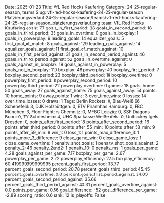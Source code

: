 Date: 2025-01-23
Title: VfL Red Hocks Kaufering
Category: 24-25-regular-season, teams
Slug: vfl-red-hocks-kaufering-24-25-regular-season
Platzierungsverlauf:24-25-regular-season/teams/vfl-red-hocks-kaufering-24-25-regular-season_platzierungsverlauf.png
team: VfL Red Hocks Kaufering
goals: 77
goals_in_first_period: 26
goals_in_second_period: 16
goals_in_third_period: 35
goals_in_overtime: 0
goals_in_boxplay: 1
goals_in_powerplay: 9
leading_goals: 14
equalizer_goals: 5
first_goal_of_match: 8
goals_against: 129
leading_goals_against: 14
equalizer_goals_against: 11
first_goal_of_match_against: 10
goals_in_first_period_against: 31
goals_in_second_period_against: 46
goals_in_third_period_against: 52
goals_in_overtime_against: 0
goals_against_in_boxplay: 19
goals_against_in_powerplay: 5
goals_not_in_boxplay: 110
boxplay: 48
powerplay: 40
boxplay_first_period: 7
boxplay_second_period: 23
boxplay_third_period: 18
boxplay_overtime: 0
powerplay_first_period: 8
powerplay_second_period: 10
powerplay_third_period: 22
powerplay_overtime: 0
games: 18
goals_home: 50
goals_away: 27
goals_against_home: 75
goals_against_away: 54
points: 10
home_points: 9
away_points: 1
wins: 3
over_time_wins: 0
losses: 14
over_time_losses: 0
draws: 1
Tags:  Berlin Rockets: 0,  Blau-Weiß 96 Schenefeld: 3,  DJK Holzbüttgen: 0,  ETV Piranhhas Hamburg: 0,  FBC München: 3,  Floor Fighters Chemnitz: 0,  MFBC Leipzig: 0,  SSF Dragons Bonn: 0,  TV Schriesheim: 4,  UHC Sparkasse Weißenfels: 0,  Unihockey Igels Dresden: 0,
points_after_first_period: 18
points_after_second_period: 16
points_after_third_period: 0
points_after_55_min: 10
points_after_58_min: 9
points_after_59_min: 9
win_1: 0
loss_1: 1
points_max_difference_3: 1
points_more_3_difference: 9
close_game_win: 0
close_game_loss: 1
close_game_overtime: 1
penalty_shot_goals: 1
penalty_shot_goals_against: 2
penalty_2: 46
penalty_2and2: 1
penalty_10: 0
penalty_ms: 1
goals_per_game: 4.28
goals_against_per_game: 7.17
boxplay_per_game: 2.67
powerplay_per_game: 2.22
powerplay_efficiency: 22.5
boxplay_efficiency: 60.419999999999995
percent_goals_first_period: 33.77
percent_goals_second_period: 20.78
percent_goals_third_period: 45.45
percent_goals_overtime: 0.0
percent_goals_first_period_against: 24.03
percent_goals_second_period_against: 35.66
percent_goals_third_period_against: 40.31
percent_goals_overtime_against: 0.0
points_per_game: 0.56
goal_difference: -52
goal_difference_per_game: -2.89
scoring_ratio: 0.6
rank: 12
is_playoffs: False
